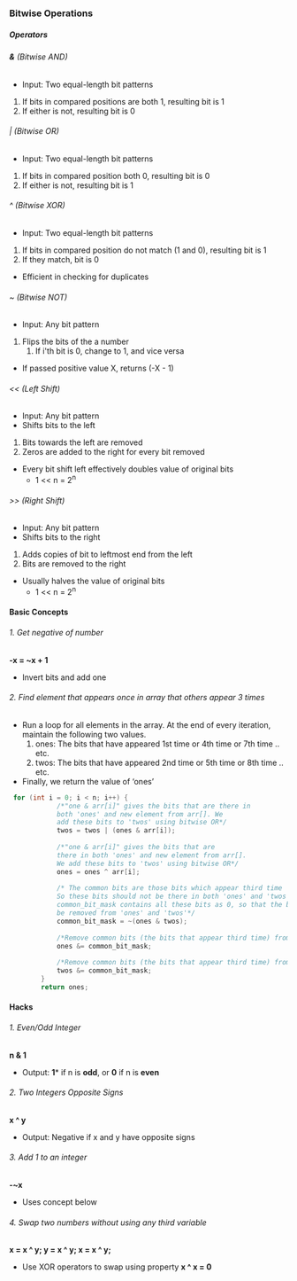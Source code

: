### Bitwise Operations

##### Operators

###### **&** (Bitwise AND)
- Input: Two equal-length bit patterns
1. If bits in compared positions are both 1, resulting bit is 1
2. If either is not, resulting bit is 0

###### | (Bitwise OR)
- Input: Two equal-length bit patterns
1. If bits in compared position both 0, resulting bit is 0
2. If either is not, resulting bit is 1

###### ^ (Bitwise XOR)
- Input: Two equal-length bit patterns
1. If bits in compared position do not match (1 and 0), resulting bit is 1
2. If they match, bit is 0
- Efficient in checking for duplicates

###### ~ (Bitwise NOT)
- Input: Any bit pattern
1. Flips the bits of the a number
	1. If i'th bit is 0, change to 1, and vice versa
- If passed positive value X, returns (-X - 1)

###### << (Left Shift)
- Input: Any bit pattern
- Shifts bits to the left
1. Bits towards the left are removed
2. Zeros are added to the right for every bit removed
- Every bit shift left effectively doubles value of original bits
	- 1 << n = 2<sup>n</sup>

###### >> (Right Shift)
- Input: Any bit pattern
- Shifts bits to the right
1. Adds copies of bit to leftmost end from the left
2. Bits are removed to the right
- Usually halves the value of original bits
	- 1 << n = 2<sup>n</sup>

#### Basic Concepts

###### 1. Get negative of number

**-x = ~x + 1**
- Invert bits and add one

###### 2. Find element that appears once in array that others appear 3 times

- Run a loop for all elements in the array. At the end of every iteration, maintain the following two values.
	1. ones: The bits that have appeared 1st time or 4th time or 7th time .. etc.
	2. twos: The bits that have appeared 2nd time or 5th time or 8th time .. etc.
- Finally, we return the value of ‘ones’

``` java
 for (int i = 0; i < n; i++) {
            /*"one & arr[i]" gives the bits that are there in
            both 'ones' and new element from arr[]. We
            add these bits to 'twos' using bitwise OR*/
            twos = twos | (ones & arr[i]);
 
            /*"one & arr[i]" gives the bits that are
            there in both 'ones' and new element from arr[].
            We add these bits to 'twos' using bitwise OR*/
            ones = ones ^ arr[i];
 
            /* The common bits are those bits which appear third time
            So these bits should not be there in both 'ones' and 'twos'.
            common_bit_mask contains all these bits as 0, so that the bits can
            be removed from 'ones' and 'twos'*/
            common_bit_mask = ~(ones & twos);
 
            /*Remove common bits (the bits that appear third time) from 'ones'*/
            ones &= common_bit_mask;
 
            /*Remove common bits (the bits that appear third time) from 'twos'*/
            twos &= common_bit_mask;
        }
        return ones;
```

#### Hacks

###### 1. Even/Odd Integer

**n & 1**

- Output: **1*** if n is **odd**, or **0** if n is **even**

###### 2. Two Integers Opposite Signs

**x ^ y**

- Output: Negative if x and y have opposite signs

###### 3. Add 1 to an integer

**-~x**

- Uses concept below

###### 4. Swap two numbers without using any third variable

**x = x ^ y;
y = x ^ y;
x = x ^ y;**

- Use XOR operators to swap using property **x ^ x = 0**